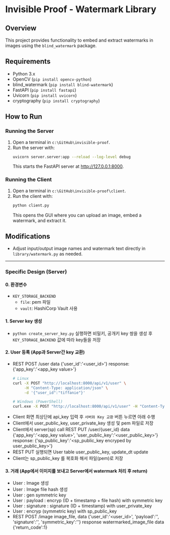 # Invisible Proof - Watermark Library

## Overview
This project provides functionality to embed and extract watermarks in images using the `blind_watermark` package.

## Requirements
- Python 3.x
- OpenCV (`pip install opencv-python`)
- blind_watermark (`pip install blind-watermark`)
- FastAPI (`pip install fastapi`)
- Uvicorn (`pip install uvicorn`)
- cryptography (`pip install cryptography`)

## How to Run

### Running the Server
1. Open a terminal in `c:\GitHub\invisible-proof`.
2. Run the server with:
   ```bash
   uvicorn server.server:app --reload --log-level debug
   ```
   This starts the FastAPI server at http://127.0.0.1:8000.

### Running the Client
1. Open a terminal in `c:\GitHub\invisible-proof\client`.
2. Run the client with:
   ```bash
   python client.py
   ```
   This opens the GUI where you can upload an image, embed a watermark, and extract it.

## Modifications
- Adjust input/output image names and watermark text directly in `library/watermark.py` as needed.
---
### Specific Design (Server)
#### 0. 환경변수
- `KEY_STORAGE_BACKEND`
   - `file`: pem 파일
   - `vault`: HashiCorp Vault 사용
#### 1. Server key 생성
- `python create_server_key.py` 실행하면 비밀키, 공개키 key 쌍을 생성 후 `KEY_STORAGE_BACKEND` 값에 따라 key들을 저장
#### 2. User 등록 (App과 Server간 key 교환)
- REST POST /user data {'user_id':'<user_id>'} response: {'app_key':'<app_key value>'}
  ```bash
  # Linux
  curl -X POST "http://localhost:8000/api/v1/user" \
       -H "Content-Type: application/json" \
       -d '{"user_id":"tiffanie"}'

  # Windows (PowerShell)
  curl.exe -X POST "http://localhost:8000/api/v1/user" -H "Content-Type: application/json" -d '{\"user_id\":\"tiffanie\"}'
  ```
- Client 화면 최상단에 api_key 입력 후 `서버와 Key 교환` 버튼 누르면 아래 수행
- Client에서 user_public_key, user_private_key 생성 및 pem 파일로 저장
- Client에서 server(sp) call REST PUT /user/{user_id} data {'app_key':'<app_key value>', 'user_public_key':'<user_public_key>'} response: {'sp_public_key':'<sp_public_key encryped by user_public_key>'}
- REST PUT 실행되면 User table user_public_key, update_dt update
- Client는 sp_public_key 를 복호화 해서 파일(pem)로 저장
#### 3. 거래 (App에서 이미지를 보내고 Server에서 watermark 처리 후 return)
- User : Image 생성
- User : Image file hash 생성
- User : gen symmetric key
- User : payload : encryp (ID + timestamp + file hash) with symmetric key
- User : signature : signature (ID + timestamp) with user_private_key
- User : encryp (symmetric key) with sp_public_key
- REST POST /image image_file, data {'user_id':'<user_id>', 'payload':'', 'signature':'', 'symmetric_key':''}
   response watermarked_image_file data {'return_code':1}


